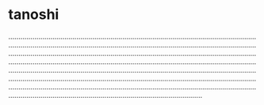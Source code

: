 # tanoshi

.....................................................................................................................................................................................................................................................................................................................................................................................................................................................................................................................................................................................................................................................................................................................................................................................................................................................................................................................................................................................................